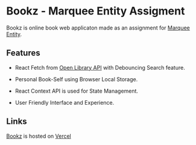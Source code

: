 # Bookz - Marquee Entity Assigment

Bookz is online book web applicaton made as an assignment for [Marquee Entity](marquee-equity.com).

## Features

- React Fetch from [Open Library API](https://openlibrary.org/search.json?q=YOUR_QUERY&limit=10&page=1) with Debouncing Search feature.

- Personal Book-Self using Browser Local Storage.

- React Context API is used for State Management.

- User Friendly Interface and Experience.

## Links

[Bookz](https://marquee-equity-seven.vercel.app/) is hosted on [Vercel](https://vercel.com/)
